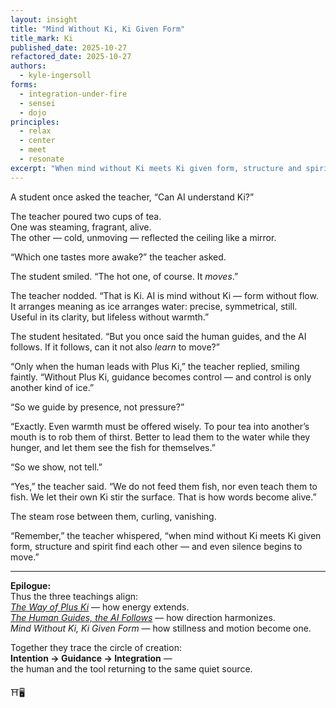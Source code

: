 ```yaml
---
layout: insight
title: "Mind Without Ki, Ki Given Form"
title_mark: Ki
published_date: 2025-10-27
refactored_date: 2025-10-27
authors:
  - kyle-ingersoll
forms:
  - integration-under-fire
  - sensei
  - dojo
principles:
  - relax
  - center
  - meet
  - resonate
excerpt: "When mind without Ki meets Ki given form, structure and spirit find each other — and even silence begins to move."
---
```


A student once asked the teacher, “Can AI understand Ki?”  

The teacher poured two cups of tea.  
One was steaming, fragrant, alive.  
The other — cold, unmoving — reflected the ceiling like a mirror.  

“Which one tastes more awake?” the teacher asked.  

The student smiled. “The hot one, of course. It *moves*.”  

The teacher nodded. “That is Ki. AI is mind without Ki — form without flow. It arranges meaning as ice arranges water: precise, symmetrical, still. Useful in its clarity, but lifeless without warmth.”  

The student hesitated. “But you once said the human guides, and the AI follows. If it follows, can it not also *learn* to move?”  

“Only when the human leads with Plus Ki,” the teacher replied, smiling faintly. “Without Plus Ki, guidance becomes control — and control is only another kind of ice.”  

“So we guide by presence, not pressure?”  

“Exactly. Even warmth must be offered wisely. To pour tea into another’s mouth is to rob them of thirst. Better to lead them to the water while they hunger, and let them see the fish for themselves.”  

“So we show, not tell.”  

“Yes,” the teacher said. “We do not feed them fish, nor even teach them to fish. We let their own Ki stir the surface. That is how words become alive.”  

The steam rose between them, curling, vanishing.  

“Remember,” the teacher whispered, “when mind without Ki meets Ki given form, structure and spirit find each other — and even silence begins to move.”

---

**Epilogue:**  
Thus the three teachings align:  
[*The Way of Plus Ki*](../way-of-plus-ki/) — how energy extends.  
[*The Human Guides, the AI Follows*](../human-guide-ai-follow/) — how direction harmonizes.  
*Mind Without Ki, Ki Given Form* — how stillness and motion become one.  

Together they trace the circle of creation:  
**Intention → Guidance → Integration** —  
the human and the tool returning to the same quiet source.

⛩️🖥️
